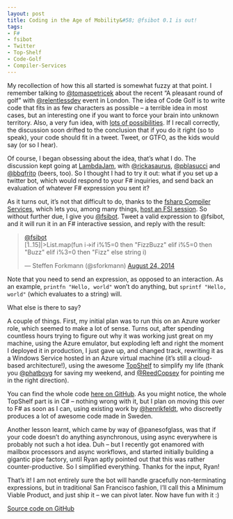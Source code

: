 ```yaml
---
layout: post
title: Coding in the Age of Mobility&#58; @fsibot 0.1 is out!
tags:
- F#
- fsibot
- Twitter
- Top-Shelf
- Code-Golf
- Compiler-Services
---
```


My recollection of how this all started is somewhat fuzzy at that point. I remember talking to [@tomaspetricek](https://twitter.com/tomaspetricek) about the recent “A pleasant round of golf” with [@relentlessdev](https://twitter.com/relentlessdev) event in London. The idea of Code Golf is to write code that fits in as few characters as possible – a terrible idea in most cases, but an interesting one if you want to force your brain into unknown territory. Also, a very fun idea, with [lots of possibilities](http://codegolf.stackexchange.com/). If I recall correctly, the discussion soon drifted to the conclusion that if you do it right (so to speak), your code should fit in a tweet. Tweet, or GTFO, as the kids would say (or so I hear).

<!--more-->

Of course, I began obsessing about the idea, that’s what I do. The discussion kept going at [LambdaJam](http://www.lambdajam.com/), with [@rickasaurus](https://twitter.com/rickasaurus), [@pblasucci](https://twitter.com/pblasucci) and [@bbqfrito](https://twitter.com/bbqfrito) (beers, too). So I thought I had to try it out: what if you set up a twitter bot, which would respond to your F# inquiries, and send back an evaluation of whatever F# expression you sent it?

As it turns out, it’s not that difficult to do, thanks to the [fsharp Compiler Services](http://fsharp.github.io/FSharp.Compiler.Service/), which lets you, among many things, [host an FSI session](http://fsharp.github.io/FSharp.Compiler.Service/interactive.html). So without further due, I give you [@fsibot](https://twitter.com/fsibot). Tweet a valid expression to @fsibot, and it will run it in an F# interactive session, and reply with the result:

<blockquote class="twitter-tweet" data-lang="en"><p lang="en" dir="ltr"><a href="https://twitter.com/fsibot">@fsibot</a> <br>[1..15]|&gt;List.map(fun i-&gt;if i%15=0 then &quot;FizzBuzz&quot; elif i%5=0 then &quot;Buzz&quot; elif i%3=0 then &quot;Fizz&quot; else string i)</p>&mdash; Steffen Forkmann (@sforkmann) <a href="https://twitter.com/sforkmann/status/503604082264006657">August 24, 2014</a></blockquote>
<script async src="//platform.twitter.com/widgets.js" charset="utf-8"></script>

Note that you need to send an expression, as opposed to an interaction. As an example, `printfn "Hello, world"` won’t do anything, but `sprintf "Hello, world"` (which evaluates to a string) will.

What else is there to say?

A couple of things. First, my initial plan was to run this on an Azure worker role, which seemed to make a lot of sense. Turns out, after spending countless hours trying to figure out why it was working just great on my machine, using the Azure emulator, but exploding left and right the moment I deployed it in production, I just gave up, and changed track, rewriting it as a Windows Service hosted in an Azure virtual machine (it’s still a cloud-based architecture!), using the awesome [TopShelf](http://topshelf-project.com/) to simplify my life (thank you [@phatboyg](https://twitter.com/PhatBoyG) for saving my weekend, and [@ReedCopsey](https://twitter.com/ReedCopsey) for pointing me in the right direction).

You can find the whole code [here on GitHub](https://github.com/mathias-brandewinder/fsibot). As you might notice, the whole TopShelf part is in C# – nothing wrong with it, but I plan on moving this over to F# as soon as I can, using existing work by [@henrikfeldt](https://twitter.com/henrikfeldt), who discreetly produces a lot of awesome code made in Sweden.

Another lesson learnt, which came by way of @panesofglass, was that if your code doesn’t do anything asynchronous, using async everywhere is probably not such a hot idea. Duh – but I recently got enamored with mailbox processors and async workflows, and started initially building a gigantic pipe factory, until Ryan aptly pointed out that this was rather counter-productive. So I simplified everything. Thanks for the input, Ryan!

That’s it! I am not entirely sure the bot will handle gracefully non-terminating expressions, but in traditional San Francisco fashion, I’ll call this a Minimum Viable Product, and just ship it – we can pivot later. Now have fun with it :) 

[Source code on GitHub](https://github.com/mathias-brandewinder/fsibot/tree/0b20f46c4b9307f58c9dba5f15c7f4ca43071e55)